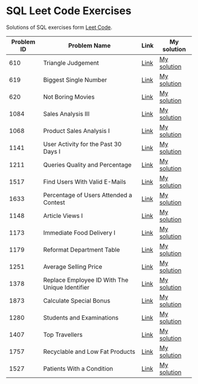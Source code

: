 <!-- # SQL [HackerRank](https://www.hackerrank.com/domains/sql) Excercises -->

# SQL Leet Code Exercises

Solutions of SQL exercises form [Leet Code](https://leetcode.com).

| Problem ID | Problem Name                                   | Link                                                                                      | My solution                                                                        |
| ---------- | ---------------------------------------------- | ----------------------------------------------------------------------------------------- | ---------------------------------------------------------------------------------- |
| 610        | Triangle Judgement                             | [Link](https://leetcode.com/problems/triangle-judgement/)                                 | [My solution](./leet-code/610.Triangle-Judgement.sql)                              |
| 619        | Biggest Single Number                          | [Link](https://leetcode.com/problems/biggest-single-number/)                              | [My solution](./leet-code/619.Biggest-Single-Number.sql)                           |
| 620        | Not Boring Movies                              | [Link](https://leetcode.com/problems/not-boring-movies/)                                  | [My solution](./leet-code/620.Not-Boring-Movies.sql)                               |
| 1084       | Sales Analysis III                             | [Link](https://leetcode.com/problems/sales-analysis-iii/)                                 | [My solution](./leet-code/1084.Sales-Analysis-III.sql)                             |
| 1068       | Product Sales Analysis I                       | [Link](https://leetcode.com/problems/product-sales-analysis-i/)                           | [My solution](./leet-code/1068.Product-Sales-Analysis-I.sql)                       |
| 1141       | User Activity for the Past 30 Days I           | [Link](https://leetcode.com/problems/user-activity-for-the-past-30-days-i/)               | [My solution](./leet-code/1141.User-Activity-for-the-Past-30-Days-I.sql)           |
| 1211       | Queries Quality and Percentage                 | [Link](https://leetcode.com/problems/queries-quality-and-percentage/description/)         | [My solution](./leet-code/1211.Queries-Quality-and-Percentage.sql)                 |
| 1517       | Find Users With Valid E-Mails                  | [Link](https://leetcode.com/problems/find-users-with-valid-e-mails/)                      | [My solution](./leet-code/1517.Find-Users-With-Valid-E-Mails.sql)                  |
| 1633       | Percentage of Users Attended a Contest         | [Link](https://leetcode.com/problems/percentage-of-users-attended-a-contest/description/) | [My solution](./leet-code/1633.Percentage-of-Users-Attended-a-Contest.sql)         |
| 1148       | Article Views I                                | [Link](https://leetcode.com/problems/article-views-i/)                                    | [My solution](./leet-code/1148.Article-Views-I.sql)                                |
| 1173       | Immediate Food Delivery I                      | [Link](https://leetcode.com/problems/immediate-food-delivery-i/)                          | [My solution](./leet-code/1173.Immediate-Food-Delivery-I.sql)                      |
| 1179       | Reformat Department Table                      | [Link](https://leetcode.com/problems/reformat-department-table/)                          | [My solution](./leet-code/1179.Reformat-Department-Table.sql)                      |
| 1251       | Average Selling Price                          | [Link](https://leetcode.com/problems/average-selling-price/)                              | [My solution](./leet-code/1251.Average-Selling-Price.sql)                          |
| 1378       | Replace Employee ID With The Unique Identifier | [Link](https://leetcode.com/problems/replace-employee-id-with-the-unique-identifier/)     | [My solution](./leet-code/1378.Replace-Employee-ID-With-The-Unique-Identifier.sql) |
| 1873       | Calculate Special Bonus                        | [Link](https://leetcode.com/problems/calculate-special-bonus/)                            | [My solution](./leet-code/1873.Calculate-Special-Bonus.sql)                        |
| 1280       | Students and Examinations                      | [Link](https://leetcode.com/problems/students-and-examinations/)                          | [My solution](./leet-code/1280.Students-and-Examinations.sql)                      |
| 1407       | Top Travellers                                 | [Link](https://leetcode.com/problems/top-travellers/)                                     | [My solution](./leet-code/1407.Top-Travellers.sql)                                 |
| 1757       | Recyclable and Low Fat Products                | [Link](https://leetcode.com/problems/recyclable-and-low-fat-products/)                    | [My solution](./leet-code/1757.Recyclable-and-Low-Fat-Products.sql)                |
| 1527       | Patients With a Condition                      | [Link](https://leetcode.com/problems/patients-with-a-condition/)                          | [My solution](./leet-code/1527.Patients-With-a-Condition.sql)                      |
